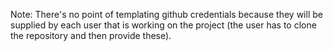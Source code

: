 Note: There's no point of templating github credentials because they will be supplied by each user that is working on the project (the user has to clone the repository and then provide these).